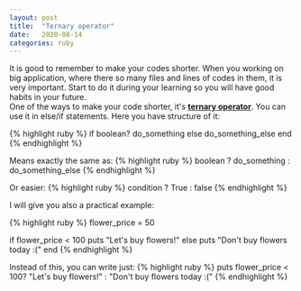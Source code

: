 ```yaml
---
layout: post
title:  "Ternary operator"
date:   2020-08-14
categories: ruby
---
```

It is good to remember to make your codes shorter. When you working on big application, where there so many files and lines of codes in them, it is very important. Start to do it during your learning so you will have good habits in your future.<br>One of the ways to make your code shorter, it's <b><u>ternary operator</u></b>. You can use it in else/if statements. Here you have structure of it: 

{% highlight ruby %}
if boolean?
  do_something
else
  do_something_else
end
{% endhighlight %}

Means exactly the same as:
{% highlight ruby %}
boolean ? do_something : do_something_else
{% endhighlight %}

Or easier: 
{% highlight ruby %}
condition ? True : false
{% endhighlight %}

I will give you also a practical example:

{% highlight ruby %}
flower_price = 50

if flower_price < 100
  puts "Let's buy flowers!"
else
 puts "Don't buy flowers today :("
end
{% endhighlight %}

Instead of this, you can write just:
{% highlight ruby %}
puts flower_price < 100? "Let's buy flowers!" : "Don't buy flowers today :("
{% endhighlight %}